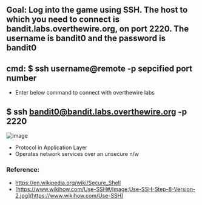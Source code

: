 ## Goal: Log into the game using SSH. The host to which you need to connect is bandit.labs.overthewire.org, on port 2220. The username is bandit0 and the password is bandit0

## cmd: $ ssh username@remote -p sepcified port number

- Enter below command to connect with overthewire labs
  
## $ ssh bandit0@bandit.labs.overthewire.org -p 2220

![image](https://github.com/user-attachments/assets/d6d0c6a1-3bdd-4f25-9563-a6712304ced8)

- Protocol in Application Layer
- Operates network services over an unsecure n/w




### Reference:
- https://en.wikipedia.org/wiki/Secure_Shell 
- [https://www.wikihow.com/Use-SSH#/Image:Use-SSH-Step-8-Version-2.jpg](https://www.wikihow.com/Use-SSH)
